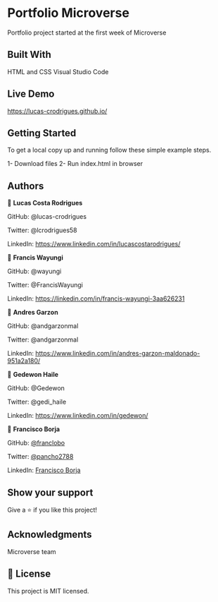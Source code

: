 # Portfolio Microverse
 Portfolio project started at the first week of Microverse

## Built With

HTML and CSS
Visual Studio Code

## Live Demo

https://lucas-crodrigues.github.io/

## Getting Started

To get a local copy up and running follow these simple example steps.

  1- Download files
  2- Run index.html in browser

## Authors

👤 **Lucas Costa Rodrigues**

GitHub: @lucas-crodrigues

Twitter: @lcrodrigues58

LinkedIn: https://www.linkedin.com/in/lucascostarodrigues/

👤 **Francis Wayungi**

GitHub: @wayungi

Twitter: @FrancisWayungi

LinkedIn: https://linkedin.com/in/francis-wayungi-3aa626231

👤 **Andres Garzon**

GitHub: @andgarzonmal

Twitter: @andgarzonmal

LinkedIn: https://www.linkedin.com/in/andres-garzon-maldonado-951a2a180/

👤 **Gedewon Haile**

GitHub: @Gedewon

Twitter: @gedi_haile

LinkedIn: https://www.linkedin.com/in/gedewon/

👤 **Francisco Borja**

GitHub: [@franclobo](https://github.com/franclobo)

Twitter: [@pancho2788](https://twitter.com/Pancho2788)

LinkedIn: [Francisco Borja](https://www.linkedin.com/in/francisco-borja-lobato/)

## Show your support
Give a ⭐️ if you like this project!

## Acknowledgments
Microverse team
## 📝 License
This project is MIT licensed.